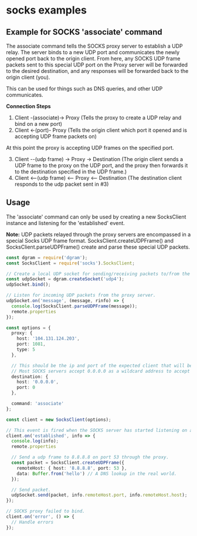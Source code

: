 # socks examples

## Example for SOCKS 'associate' command

The associate command tells the SOCKS proxy server to establish a UDP relay. The server binds to a new UDP port and communicates the newly opened port back to the origin client. From here, any SOCKS UDP frame packets sent to this special UDP port on the Proxy server will be forwarded to the desired destination, and any responses will be forwarded back to the origin client (you).

This can be used for things such as DNS queries, and other UDP communicates.

**Connection Steps**

1. Client -(associate)-> Proxy (Tells the proxy to create a UDP relay and bind on a new port)
2. Client <-(port)- Proxy (Tells the origin client which port it opened and is accepting UDP frame packets on)

At this point the proxy is accepting UDP frames on the specified port.

3. Client --(udp frame) -> Proxy -> Destination (The origin client sends a UDP frame to the proxy on the UDP port, and the proxy then forwards it to the destination specified in the UDP frame.)
4. Client <--(udp frame) <-- Proxy <-- Destination (The destination client responds to the udp packet sent in #3)

## Usage

The 'associate' command can only be used by creating a new SocksClient instance and listening for the 'established' event.

**Note:** UDP packets relayed through the proxy servers are encompassed in a special Socks UDP frame format. SocksClient.createUDPFrame() and SocksClient.parseUDPFrame() create and parse these special UDP packets.

```typescript
const dgram = require('dgram');
const SocksClient = require('socks').SocksClient;

// Create a local UDP socket for sending/receiving packets to/from the proxy.
const udpSocket = dgram.createSocket('udp4');
udpSocket.bind();

// Listen for incoming UDP packets from the proxy server.
udpSocket.on('message', (message, rinfo) => {
  console.log(SocksClient.parseUDPFrame(message));
  remote.properties
});

const options = {
  proxy: {
    host: '104.131.124.203',
    port: 1081,
    type: 5
  },

  // This should be the ip and port of the expected client that will be sending UDP frames to the newly opened UDP port on the server.
  // Most SOCKS servers accept 0.0.0.0 as a wildcard address to accept UDP frames from any source.
  destination: {
    host: '0.0.0.0',
    port: 0
  },

  command: 'associate'
};

const client = new SocksClient(options);

// This event is fired when the SOCKS server has started listening on a new UDP port for UDP relaying.
client.on('established', info => {
  console.log(info);
  remote.properties

  // Send a udp frame to 8.8.8.8 on port 53 through the proxy.
  const packet = SocksClient.createUDPFrame({
    remoteHost: { host: '8.8.8.8', port: 53 },
    data: Buffer.from('hello') // A DNS lookup in the real world.
  });

  // Send packet.
  udpSocket.send(packet, info.remoteHost.port, info.remoteHost.host);
});

// SOCKS proxy failed to bind.
client.on('error', () => {
  // Handle errors
});
```

